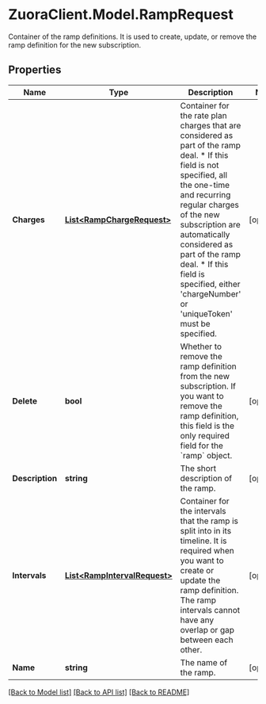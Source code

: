 # ZuoraClient.Model.RampRequest
Container of the ramp definitions. It is used to create, update, or remove the ramp definition for the new subscription. 

## Properties

Name | Type | Description | Notes
------------ | ------------- | ------------- | -------------
**Charges** | [**List&lt;RampChargeRequest&gt;**](RampChargeRequest.md) | Container for the rate plan charges that are considered as part of the ramp deal.  * If this field is not specified, all the one-time and recurring regular charges of the new subscription are automatically considered as part of the ramp deal. * If this field is specified, either &#39;chargeNumber&#39; or &#39;uniqueToken&#39; must be specified.  | [optional] 
**Delete** | **bool** | Whether to remove the ramp definition from the new subscription. If you want to remove the ramp definition, this field is the only required field for the &#x60;ramp&#x60; object.    | [optional] 
**Description** | **string** | The short description of the ramp. | [optional] 
**Intervals** | [**List&lt;RampIntervalRequest&gt;**](RampIntervalRequest.md) | Container for the intervals that the ramp is split into in its timeline.   It is required when you want to create or update the ramp definition. The ramp intervals cannot have any overlap or gap between each other.  | [optional] 
**Name** | **string** | The name of the ramp. | [optional] 

[[Back to Model list]](../README.md#documentation-for-models) [[Back to API list]](../README.md#documentation-for-api-endpoints) [[Back to README]](../README.md)

